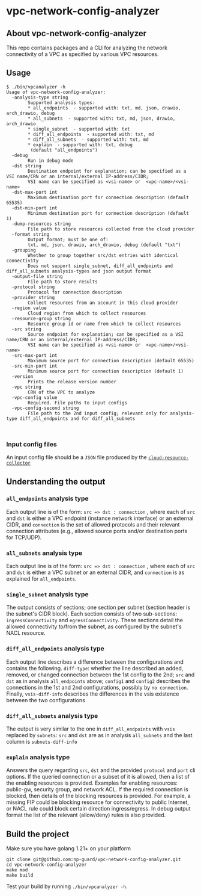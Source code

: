 # vpc-network-config-analyzer

## About vpc-network-config-analyzer
This repo contains packages and a CLI for analyzing the network connectivity of a VPC as specified by various VPC resources.


## Usage
```
$ ./bin/vpcanalyzer -h
Usage of vpc-network-config-analyzer:
  -analysis-type string
        Supported analysis types:
        * all_endpoints  - supported with: txt, md, json, drawio, arch_drawio, debug
        * all_subnets  - supported with: txt, md, json, drawio, arch_drawio
        * single_subnet  - supported with: txt
        * diff_all_endpoints  - supported with: txt, md
        * diff_all_subnets  - supported with: txt, md
        * explain  - supported with: txt, debug
         (default "all_endpoints")
  -debug
        Run in debug mode
  -dst string
        Destination endpoint for explanation; can be specified as a VSI name/CRN or an internal/external IP-address/CIDR;
        VSI name can be specified as <vsi-name> or  <vpc-name>/<vsi-name>
  -dst-max-port int
        Maximum destination port for connection description (default 65535)
  -dst-min-port int
        Minimum destination port for connection description (default 1)
  -dump-resources string
        File path to store resources collected from the cloud provider
  -format string
        Output format; must be one of:
        txt, md, json, drawio, arch_drawio, debug (default "txt")
  -grouping
        Whether to group together src/dst entries with identical connectivity
        Does not support single_subnet, diff_all_endpoints and diff_all_subnets analysis-types and json output format
  -output-file string
        File path to store results
  -protocol string
        Protocol for connection description
  -provider string
        Collect resources from an account in this cloud provider
  -region value
        Cloud region from which to collect resources
  -resource-group string
        Resource group id or name from which to collect resources
  -src string
        Source endpoint for explanation; can be specified as a VSI name/CRN or an internal/external IP-address/CIDR;
        VSI name can be specified as <vsi-name> or  <vpc-name>/<vsi-name>
  -src-max-port int
        Maximum source port for connection description (default 65535)
  -src-min-port int
        Minimum source port for connection description (default 1)
  -version
        Prints the release version number
  -vpc string
        CRN of the VPC to analyze
  -vpc-config value
        Required. File paths to input configs
  -vpc-config-second string
        File path to the 2nd input config; relevant only for analysis-type diff_all_endpoints and for diff_all_subnets

  
```

### Input config files
An input config file should be a `JSON` file produced by the [`cloud-resource-collector`](https://github.com/np-guard/cloud-resource-collector)

## Understanding the output

### `all_endpoints` analysis type
Each output line is of the form: `src => dst : connection` , where each of `src` and `dst` is either a VPC endpoint (instance network interface) or an external CIDR, and `connection` is the set of allowed protocols and their relevant connection attributes (e.g., allowed source ports and/or destination ports for TCP/UDP).

### `all_subnets` analysis type 
Each output line is of the form: `src => dst : connection` , where each of `src` and `dst` is either a VPC subnet or an external CIDR, and `connection` is as explained for `all_endpoints`.

### `single_subnet` analysis type 
The output consists of sections; one section per subnet (section header is the subnet's CIDR block). Each section consists of two sub-sections: `ingressConnectivity` and `egressConnectivity`. These sections detail the allowed connectivity to/from the subnet, as configured by the subnet's NACL resource.

### `diff_all_endpoints` analysis type
Each output line describes a difference between the configurations and contains the following. `diff-type`: whether the line described an added, removed, or changed connection between the 1st config to the 2nd; `src` and `dst` as in analysis `all_endpoints` above; `config1` and `config2` describes the connections in the 1st and 2nd configurations, possibly by `no connection`. Finally, `vsis-diff-info` describes the differences in the vsis existence between the two configurations  

### `diff_all_subnets` analysis type
The output is very similar to the one in `diff_all_endpoints` with `vsis` replaced by `subnets`: `src` and `dst` are as in analysis `all_subnets` and the last column is `subnets-diff-info` 

### `explain` analysis type
Answers the query regarding `src`, `dst` and the provided `protocol` and `port` cli options. 
If the queried connection or a subset of it is allowed, then a list of the enabling resources is provided. Examples for enabling resources:  public-gw, security group, and network ACL.
If the required connection is blocked, then details of the blocking resources is provided. For example, a missing FIP could be blocking resource for connectivity to public Internet, or NACL rule could block certain direction ingress/egress. 
In debug output format the list of the relevant (allow/deny) rules is also provided.
      

## Build the project

Make sure you have golang 1.21+ on your platform

```commandline
git clone git@github.com:np-guard/vpc-network-config-analyzer.git
cd vpc-network-config-analyzer
make mod 
make build
```

Test your build by running `./bin/vpcanalyzer -h`.



